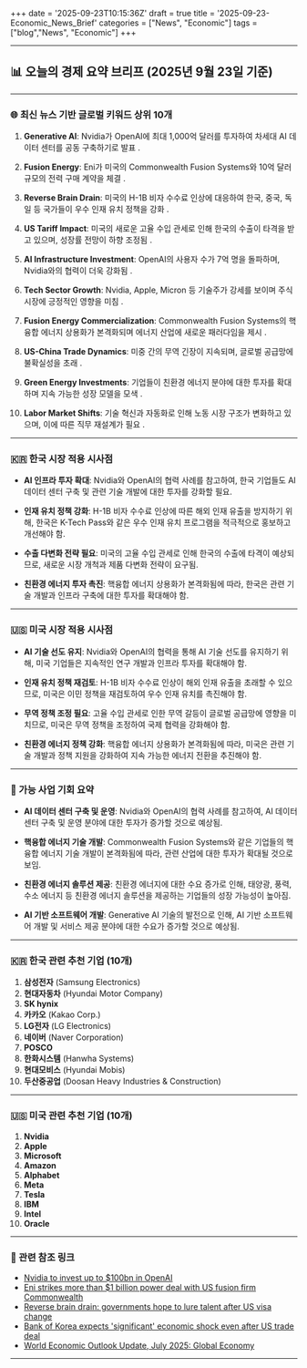+++
date = '2025-09-23T10:15:36Z'
draft = true
title = '2025-09-23-Economic_News_Brief'
categories = ["News", "Economic"]
tags = ["blog","News", "Economic"]
+++

---

##  📊 오늘의 경제 요약 브리프 (2025년 9월 23일 기준)

---

### 🌐 최신 뉴스 기반 글로벌 키워드 상위 10개

1. **Generative AI**: Nvidia가 OpenAI에 최대 1,000억 달러를 투자하여 차세대 AI 데이터 센터를 공동 구축하기로 발표 .
    
2. **Fusion Energy**: Eni가 미국의 Commonwealth Fusion Systems와 10억 달러 규모의 전력 구매 계약을 체결 .
    
3. **Reverse Brain Drain**: 미국의 H-1B 비자 수수료 인상에 대응하여 한국, 중국, 독일 등 국가들이 우수 인재 유치 정책을 강화 .
    
4. **US Tariff Impact**: 미국의 새로운 고율 수입 관세로 인해 한국의 수출이 타격을 받고 있으며, 성장률 전망이 하향 조정됨 .
    
5. **AI Infrastructure Investment**: OpenAI의 사용자 수가 7억 명을 돌파하며, Nvidia와의 협력이 더욱 강화됨 .
    
6. **Tech Sector Growth**: Nvidia, Apple, Micron 등 기술주가 강세를 보이며 주식 시장에 긍정적인 영향을 미침 .
    
7. **Fusion Energy Commercialization**: Commonwealth Fusion Systems의 핵융합 에너지 상용화가 본격화되며 에너지 산업에 새로운 패러다임을 제시 .
    
8. **US-China Trade Dynamics**: 미중 간의 무역 긴장이 지속되며, 글로벌 공급망에 불확실성을 초래 .
    
9. **Green Energy Investments**: 기업들이 친환경 에너지 분야에 대한 투자를 확대하며 지속 가능한 성장 모델을 모색 .
    
10. **Labor Market Shifts**: 기술 혁신과 자동화로 인해 노동 시장 구조가 변화하고 있으며, 이에 따른 직무 재설계가 필요 .
    

---

### 🇰🇷 한국 시장 적용 시사점

- **AI 인프라 투자 확대**: Nvidia와 OpenAI의 협력 사례를 참고하여, 한국 기업들도 AI 데이터 센터 구축 및 관련 기술 개발에 대한 투자를 강화할 필요.
    
- **인재 유치 정책 강화**: H-1B 비자 수수료 인상에 따른 해외 인재 유출을 방지하기 위해, 한국은 K-Tech Pass와 같은 우수 인재 유치 프로그램을 적극적으로 홍보하고 개선해야 함.
    
- **수출 다변화 전략 필요**: 미국의 고율 수입 관세로 인해 한국의 수출에 타격이 예상되므로, 새로운 시장 개척과 제품 다변화 전략이 요구됨.
    
- **친환경 에너지 투자 촉진**: 핵융합 에너지 상용화가 본격화됨에 따라, 한국은 관련 기술 개발과 인프라 구축에 대한 투자를 확대해야 함.
    

---

### 🇺🇸 미국 시장 적용 시사점

- **AI 기술 선도 유지**: Nvidia와 OpenAI의 협력을 통해 AI 기술 선도를 유지하기 위해, 미국 기업들은 지속적인 연구 개발과 인프라 투자를 확대해야 함.
    
- **인재 유치 정책 재검토**: H-1B 비자 수수료 인상이 해외 인재 유출을 초래할 수 있으므로, 미국은 이민 정책을 재검토하여 우수 인재 유치를 촉진해야 함.
    
- **무역 정책 조정 필요**: 고율 수입 관세로 인한 무역 갈등이 글로벌 공급망에 영향을 미치므로, 미국은 무역 정책을 조정하여 국제 협력을 강화해야 함.
    
- **친환경 에너지 정책 강화**: 핵융합 에너지 상용화가 본격화됨에 따라, 미국은 관련 기술 개발과 정책 지원을 강화하여 지속 가능한 에너지 전환을 추진해야 함.
    

---

### 💼 가능 사업 기회 요약

- **AI 데이터 센터 구축 및 운영**: Nvidia와 OpenAI의 협력 사례를 참고하여, AI 데이터 센터 구축 및 운영 분야에 대한 투자가 증가할 것으로 예상됨.
    
- **핵융합 에너지 기술 개발**: Commonwealth Fusion Systems와 같은 기업들의 핵융합 에너지 기술 개발이 본격화됨에 따라, 관련 산업에 대한 투자가 확대될 것으로 보임.
    
- **친환경 에너지 솔루션 제공**: 친환경 에너지에 대한 수요 증가로 인해, 태양광, 풍력, 수소 에너지 등 친환경 에너지 솔루션을 제공하는 기업들의 성장 가능성이 높아짐.
    
- **AI 기반 소프트웨어 개발**: Generative AI 기술의 발전으로 인해, AI 기반 소프트웨어 개발 및 서비스 제공 분야에 대한 수요가 증가할 것으로 예상됨.
    

---

### 🇰🇷 한국 관련 추천 기업 (10개)

1. **삼성전자** (Samsung Electronics)
2. **현대자동차** (Hyundai Motor Company)
3. **SK hynix**
4. **카카오** (Kakao Corp.)
5. **LG전자** (LG Electronics)
6. **네이버** (Naver Corporation)
7. **POSCO**
8. **한화시스템** (Hanwha Systems)
9. **현대모비스** (Hyundai Mobis)
10. **두산중공업** (Doosan Heavy Industries & Construction)

---

### 🇺🇸 미국 관련 추천 기업 (10개)

1. **Nvidia**
2. **Apple**
3. **Microsoft**
4. **Amazon**
5. **Alphabet**
6. **Meta**
7. **Tesla**
8. **IBM**
9. **Intel**
10. **Oracle**

---

### 🔗 관련 참조 링크

- [Nvidia to invest up to $100bn in OpenAI](https://www.ft.com/content/d3caeac1-def8-45ae-b56b-e34c7c435ccc)
- [Eni strikes more than $1 billion power deal with US fusion firm Commonwealth](https://www.reuters.com/business/energy/eni-strikes-more-than-1-billion-power-deal-with-us-fusion-firm-commonwealth-2025-09-22/)
- [Reverse brain drain: governments hope to lure talent after US visa change](https://www.reuters.com/world/china/reverse-brain-drain-governments-hope-lure-talent-after-us-visa-change-2025-09-22/)
- [Bank of Korea expects 'significant' economic shock even after US trade deal](https://www.reuters.com/business/autos-transportation/bank-korea-expects-significant-economic-shock-even-after-us-trade-deal-2025-08-28/)
- [World Economic Outlook Update, July 2025: Global Economy](https://www.imf.org/en/Publications/WEO/Issues/2025/07/29/world-economic-outlook-update-july-2025)

---

